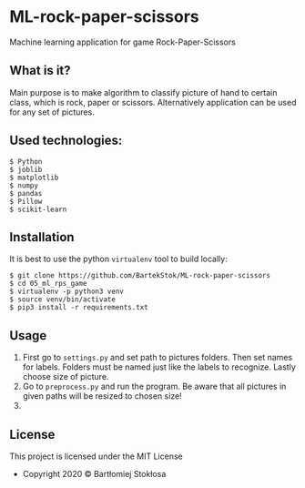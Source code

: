 # ML-rock-paper-scissors

Machine learning application for game Rock-Paper-Scissors

## What is it?

Main purpose is to make algorithm to classify picture of hand to certain class, which is rock, paper or scissors.
Alternatively application can be used for any set of pictures.  

## Used technologies:

```
$ Python
$ joblib
$ matplotlib
$ numpy
$ pandas
$ Pillow
$ scikit-learn
```

## Installation

It is best to use the python `virtualenv` tool to build locally:

```
$ git clone https://github.com/BartekStok/ML-rock-paper-scissors
$ cd 05_ml_rps_game
$ virtualenv -p python3 venv
$ source venv/bin/activate
$ pip3 install -r requirements.txt
```

## Usage

1. First go to `settings.py` and set path to pictures folders. Then set 
 names for labels. Folders must be named just like the labels to recognize.
Lastly choose size of picture.
2. Go to `preprocess.py` and run the program. Be aware that all pictures
in given paths will be resized to chosen size!
3.  

## License

This project is licensed under the MIT License 

- Copyright 2020 © Bartłomiej Stokłosa